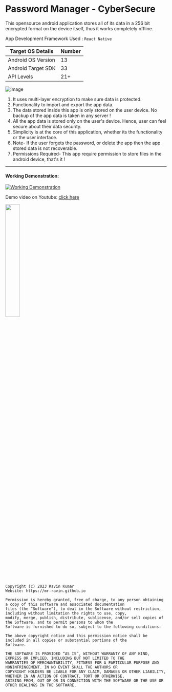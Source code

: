 # Password Manager - CyberSecure

This opensource android application stores all of its data in a 256 bit encrypted format on the device itself, thus it works completely offline.

App Development Framework Used : `React Native`

|Target OS Details|Number|
|-----------------|------|
| Android OS Version| 13 |
| Android Target SDK| 33 |
| API Levels        | 21+ |


![image](https://github.com/mr-ravin/PasswordManager-CyberSecure-Android-App/blob/main/PasswordManager.png?raw=true)

1. It uses multi-layer encryption to make sure data is protected.
2. Functionality to import and export the app data.
3. The data stored inside this app is only stored on the user device. No backup of the app data is taken in any server !
4. All the app data is stored only on the user's device. Hence, user can feel secure about their data security.
5. Simplicity is at the core of this application, whether its the functionality or the user interface.
6. Note- If the user forgets the password, or delete the app then the app stored data is not recoverable.
7. Permissions Required- This app require permission to store files in the android device, that's it !

---

#### Working Demonstration:

[![Working Demonstration](https://github.com/mr-ravin/PasswordManager-CyberSecure-Android-App//blob/master/PasswordManager.gif)](https://www.youtube.com/watch?v=lTbhFhLS80)

Demo video on Youtube: [click here](https://www.youtube.com/watch?v=_lTbhFhLS80)


[<img src="https://play.google.com/intl/en_us/badges/images/generic/en_badge_web_generic.png" width="30%" height="30%" target="_blank">](https://play.google.com/store/apps/details?id=ravin.developer.passwordmanager)

```
Copyright (c) 2023 Ravin Kumar
Website: https://mr-ravin.github.io

Permission is hereby granted, free of charge, to any person obtaining a copy of this software and associated documentation 
files (the “Software”), to deal in the Software without restriction, including without limitation the rights to use, copy, 
modify, merge, publish, distribute, sublicense, and/or sell copies of the Software, and to permit persons to whom the 
Software is furnished to do so, subject to the following conditions:

The above copyright notice and this permission notice shall be included in all copies or substantial portions of the 
Software.

THE SOFTWARE IS PROVIDED “AS IS”, WITHOUT WARRANTY OF ANY KIND, EXPRESS OR IMPLIED, INCLUDING BUT NOT LIMITED TO THE 
WARRANTIES OF MERCHANTABILITY, FITNESS FOR A PARTICULAR PURPOSE AND NONINFRINGEMENT. IN NO EVENT SHALL THE AUTHORS OR 
COPYRIGHT HOLDERS BE LIABLE FOR ANY CLAIM, DAMAGES OR OTHER LIABILITY, WHETHER IN AN ACTION OF CONTRACT, TORT OR OTHERWISE, 
ARISING FROM, OUT OF OR IN CONNECTION WITH THE SOFTWARE OR THE USE OR OTHER DEALINGS IN THE SOFTWARE.
```
